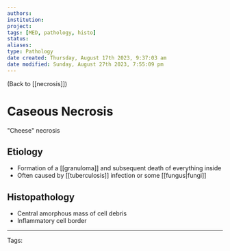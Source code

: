 ```yaml
---
authors: 
institution: 
project: 
tags: [MED, pathology, histo]
status: 
aliases: 
type: Pathology
date created: Thursday, August 17th 2023, 9:37:03 am
date modified: Sunday, August 27th 2023, 7:55:09 pm
---
```


(Back to [[necrosis]])

# Caseous Necrosis

"Cheese" necrosis
## Etiology
- Formation of a [[granuloma]] and subsequent death of everything inside
- Often caused by [[tuberculosis]] infection or some [[fungus|fungi]]
## Histopathology 
- Central amorphous mass of cell debris
- Inflammatory cell border

---
Tags: